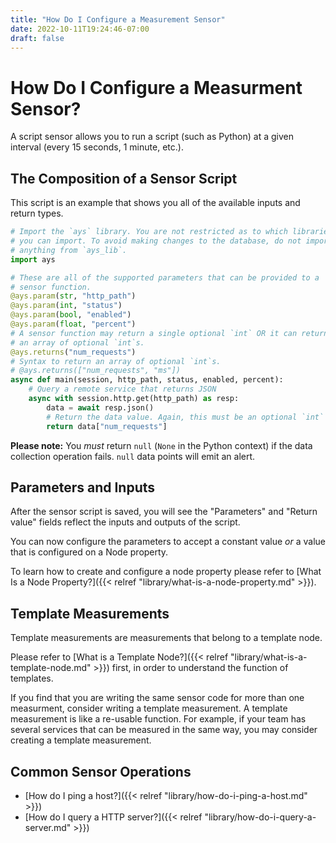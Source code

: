 ```yaml
---
title: "How Do I Configure a Measurement Sensor"
date: 2022-10-11T19:24:46-07:00
draft: false
---
```


# How Do I Configure a Measurment Sensor?

A script sensor allows you to run a script (such as Python) at a given interval (every 15 seconds, 1 minute, etc.).

## The Composition of a Sensor Script

This script is an example that shows you all of the available inputs and return types.

```python
# Import the `ays` library. You are not restricted as to which libraries
# you can import. To avoid making changes to the database, do not import
# anything from `ays_lib`.
import ays

# These are all of the supported parameters that can be provided to a
# sensor function.
@ays.param(str, "http_path")
@ays.param(int, "status")
@ays.param(bool, "enabled")
@ays.param(float, "percent")
# A sensor function may return a single optional `int` OR it can return
# an array of optional `int`s.
@ays.returns("num_requests")
# Syntax to return an array of optional `int`s.
# @ays.returns(["num_requests", "ms"])
async def main(session, http_path, status, enabled, percent):
    # Query a remote service that returns JSON
    async with session.http.get(http_path) as resp:
        data = await resp.json()
        # Return the data value. Again, this must be an optional `int`
        return data["num_requests"]
```

**Please note:** You *must* return `null` (`None` in the Python context) if the data collection operation fails. `null` data points will emit an alert.

## Parameters and Inputs

After the sensor script is saved, you will see the "Parameters" and "Return value" fields reflect the inputs and outputs of the script.

You can now configure the parameters to accept a constant value *or* a value that is configured on a Node property.

To learn how to create and configure a node property please refer to [What Is a Node Property?]({{< relref "library/what-is-a-node-property.md" >}}).

## Template Measurements

Template measurements are measurements that belong to a template node.

Please refer to [What is a Template Node?]({{< relref "library/what-is-a-template-node.md" >}}) first, in order to understand the function of templates.

If you find that you are writing the same sensor code for more than one measurment, consider writing a template measurement. A template measurement is like a re-usable function. For example, if your team has several services that can be measured in the same way, you may consider creating a template measurement.

## Common Sensor Operations

- [How do I ping a host?]({{< relref "library/how-do-i-ping-a-host.md" >}})
- [How do I query a HTTP server?]({{< relref "library/how-do-i-query-a-server.md" >}})
